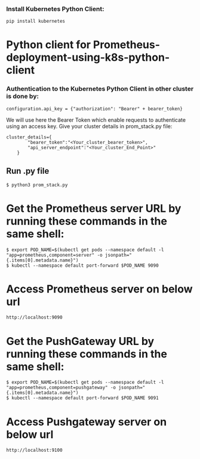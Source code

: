 
### Install Kubernetes Python Client:

`pip install kubernetes`


# Python client for Prometheus-deployment-using-k8s-python-client 



### Authentication to the Kubernetes Python Client in other cluster is done by: 


`configuration.api_key = {"authorization": "Bearer" + bearer_token}`

We will use here the Bearer Token which enable requests to authenticate using an access key.
Give your cluster details in prom_stack.py file:
```
cluster_details={
        "bearer_token":"<Your_cluster_bearer_token>",
        "api_server_endpoint":"<Your_cluster_End_Point>"
    }
```

## Run .py file

`$ python3 prom_stack.py`

# Get the Prometheus server URL by running these commands in the same shell: 

   `$ export POD_NAME=$(kubectl get pods --namespace default -l "app=prometheus,component=server" -o jsonpath="{.items[0].metadata.name}")` \
   `$ kubectl --namespace default port-forward $POD_NAME 9090`

# Access Prometheus server on  below url

  `http://localhost:9090`



# Get the PushGateway URL by running these commands in the same shell:

  `$ export POD_NAME=$(kubectl get pods --namespace default -l "app=prometheus,component=pushgateway" -o jsonpath="{.items[0].metadata.name}")` \
  `$ kubectl --namespace default port-forward $POD_NAME 9091`

# Access Pushgateway server on  below url

  `http://localhost:9100`
